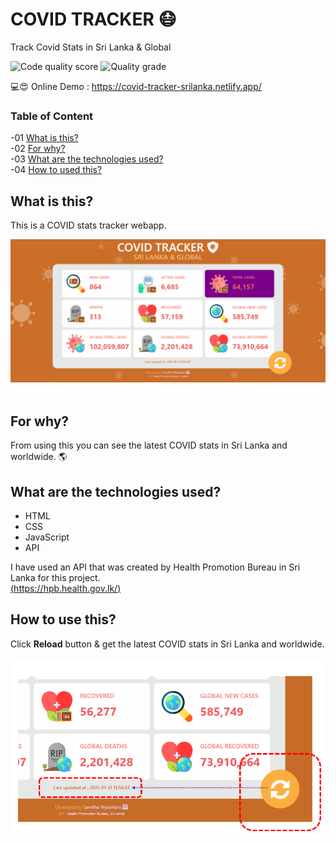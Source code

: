 # COVID TRACKER 😷
Track Covid Stats in Sri Lanka &amp; Global

![Code quality score](https://www.code-inspector.com/project/18188/score/svg) ![Quality grade](https://www.code-inspector.com/project/18188/status/svg)

💻😍 Online Demo : https://covid-tracker-srilanka.netlify.app/

### Table of Content
-01 [What is this?](#What)</br>
-02 [For why?](#why)</br>
-03 [What are the technologies used?](#technologies)</br>
-04 [How to used this?](#How)</br>


## What is this?<a name="What"/>
This is a COVID stats tracker webapp.<br>

<img src="img/a.PNG"><br><br>

## For why?<a name="why"/>
From using this you can see the latest COVID stats in Sri Lanka and worldwide. 🌎<br>

## What are the technologies used?<a name="technologies"/>
- HTML
- CSS
- JavaScript
- API

I have used an API that was created by Health Promotion Bureau in Sri Lanka for this project. <br>
[(https://hpb.health.gov.lk/)](https://hpb.health.gov.lk/)

## How to use this?<a name="How"/>

Click **Reload** button & get the latest COVID stats in Sri Lanka and worldwide.<br><br>
<img src="img/b.PNG"><br><br>

